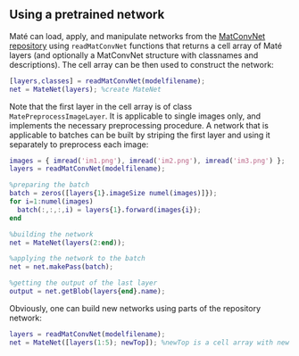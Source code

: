 ## Using a pretrained network

Maté can load, apply, and manipulate networks from the [MatConvNet repository](http://www.vlfeat.org/matconvnet/pretrained/)
using `readMatConvNet` functions that returns a cell array of Maté layers (and optionally a MatConvNet structure with 
classnames and descriptions). The cell array can be then used to construct the network:

```matlab
[layers,classes] = readMatConvNet(modelfilename); 
net = MateNet(layers); %create MateNet
```

Note that the first layer in the cell array is of class `MatePreprocessImageLayer`.
It is applicable to single images only, and implements the necessary preprocessing
procedure. A network that is applicable to batches can be built by striping the 
first layer and using it separately to preprocess each image:

```matlab
images = { imread('im1.png'), imread('im2.png'), imread('im3.png') };
layers = readMatConvNet(modelfilename); 

%preparing the batch
batch = zeros([layers{1}.imageSize numel(images)]});
for i=1:numel(images)
  batch(:,:,:,i) = layers{1}.forward(images{i});
end

%building the network
net = MateNet(layers(2:end));

%applying the network to the batch
net = net.makePass(batch);

%getting the output of the last layer
output = net.getBlob(layers{end}.name);
```

Obviously, one can build new networks using parts of the repository network:
```matlab
layers = readMatConvNet(modelfilename);
net = MateNet([layers(1:5); newTop]); %newTop is a cell array with new top layers to be trained